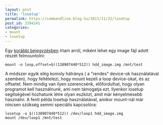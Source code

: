 ```yaml
---
layout: post
title: 'losetup'
permalink: https://commandline.blog.hu/2011/11/22/losetup
post_id: 3394241
categories: 
- mount
- losetup
---
```


Egy 
[korábbi bejegyzésben](http://commandline.blog.hu/2011/11/13/dd_merevlemez_backup) írtam arról, miként lehet egy image fájl adott részét felmountolni: 
```
mount -o loop,offset=$((138907440*512)) hdd_image.img /mnt/test
``` 
A módszer egyik elég komoly hátránya ( a "rendes" device-ok használatával szemben), hogy feltételezi, hogy mount kezeli a loop device-okat, és az offsetet. Nem mindig van ilyen szerencsénk, előfordulhat, hogy olyan programot kell használnunk, ami nem támogatja ezt. Ilyenkor losetup segítségével hozhatunk létre olyan eszközt, amit már kényelmesebb használni. A fenti példa losetup használatával, amikor mount-nál már nincsen szükség semmi speciális kapcsolóra: 
```
losetup -o $((138907440*512)) /dev/loop1 hdd_image.img
mount /dev/loop1 /mnt/test
```